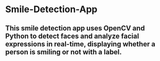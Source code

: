 # Smile-Detection-App
<h2>This smile detection app uses OpenCV and Python to detect faces and analyze facial expressions in real-time, displaying whether a person is smiling or not with a label.</h2>
